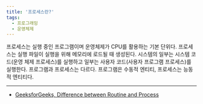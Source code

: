 ```yaml
---
title: '프로세스란?'
tags:
  - 프로그래밍
  - 운영체제
---
```


프로세스는 실행 중인 프로그램이며 운영체제가 CPU를 활용하는 기본 단위다.
프로세스는 실행 파일이 실행을 위해 메모리에 로드될 때 생성된다.
시스템의 일부는 시스템 코드(운영 체제 프로세스)를 실행하고 일부는 사용자 코드(사용자 프로그램 프로세스)를 실행한다.
프로그램과 프로세스는 다르다. 프로그램은 수동적 엔티티, 프로세스는 능동적 엔티티다.

---

- [GeeksforGeeks, Difference between Routine and Process](https://www.geeksforgeeks.org/difference-between-routine-and-process/)
